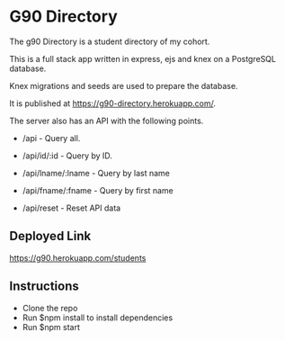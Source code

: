 # G90 Directory

The g90 Directory is a student directory of my cohort.


This is a full stack app written in express, ejs and knex on a PostgreSQL database.

Knex migrations and seeds are used to prepare the database.

It is published at https://g90-directory.herokuapp.com/.

The server also has an API with the following points.

* /api - Query all.

* /api/id/:id - Query by ID.

* /api/lname/:lname - Query by last name

* /api/fname/:fname - Query by first name

* /api/reset - Reset API data


## Deployed Link

https://g90.herokuapp.com/students

## Instructions

  - Clone the repo
  - Run $npm install to install dependencies
  - Run $npm start
